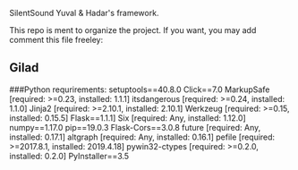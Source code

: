  SilentSound
Yuval & Hadar's framework. 

This repo is ment to organize the project. If you want, you may add comment this file freeley:

## Gilad
###Python requrirements:
setuptools==40.8.0
Click==7.0
MarkupSafe [required: >=0.23, installed: 1.1.1]
itsdangerous [required: >=0.24, installed: 1.1.0]
Jinja2 [required: >=2.10.1, installed: 2.10.1]
Werkzeug [required: >=0.15, installed: 0.15.5]
Flask==1.1.1]
Six [required: Any, installed: 1.12.0]
numpy==1.17.0
pip==19.0.3
Flask-Cors==3.0.8
future [required: Any, installed: 0.17.1]
altgraph [required: Any, installed: 0.16.1]
pefile [required: >=2017.8.1, installed: 2019.4.18]
pywin32-ctypes [required: >=0.2.0, installed: 0.2.0]
PyInstaller==3.5
